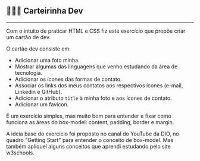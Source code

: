## 👩🏽‍💻 Carteirinha Dev
----------------------

Com o intuito de praticar HTML e CSS fiz este exercício que propõe criar um cartão de dev.

O cartão dev consiste em:
- Adicionar uma foto minha.
- Mostrar algumas das linguagens que venho estudando da área de tecnologia.
- Adicionar os ícones das formas de contato. 
- Associar os links dos meus contatos aos respectivos ícones (e-mail, Linkedin e GitHub).
- Adicionar o atributo `title` à minha foto e aos ícones de contato.
- Adicionar um favicon.

É um exercício simples, mas muito bom para entender e fixar como funciona as áreas do box-model: content, padding, border e margin.

A ideia base do exercício foi proposto no canal do YouTube da DIO, no quadro "Getting Start" para entender o conceito de box-model. Mas também apliquei alguns conceitos que aprendi estudando pelo site w3schools.